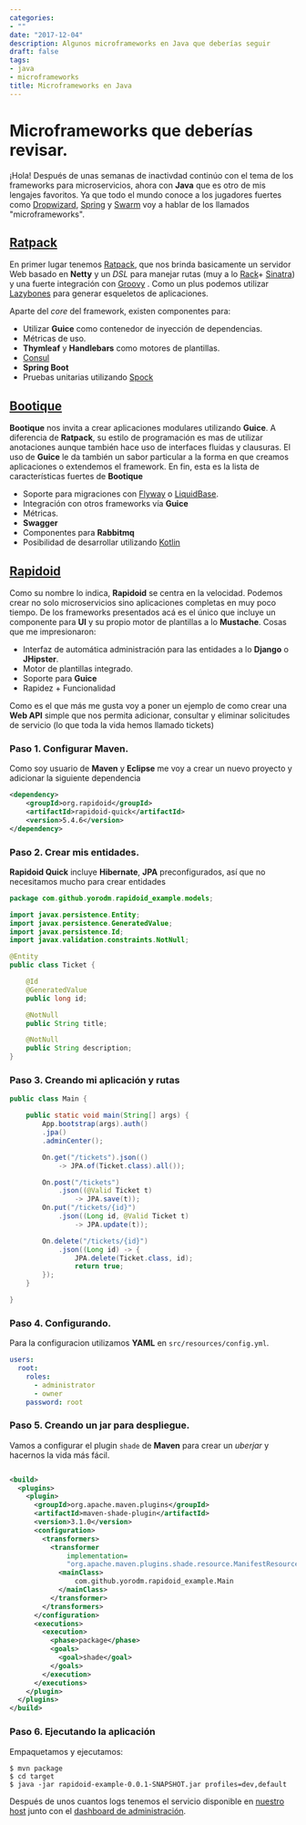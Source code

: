 ```yaml
---
categories:
- ""
date: "2017-12-04"
description: Algunos microframeworks en Java que deberías seguir
draft: false
tags:
- java
- microframeworks
title: Microframeworks en Java
---
```


# Microframeworks que deberías revisar.

¡Hola! Después de unas semanas de inactivdad continúo con el tema de los
frameworks para microservicios, ahora con **Java** que es otro de mis lengajes
favoritos. Ya que todo el mundo conoce a los jugadores fuertes como
[Dropwizard](http://www.dropwizard.io ),
[Spring](https://projects.spring.io/spring-boot/) y [Swarm](wildfly-swarm.io/)
voy a hablar de los llamados "microframeworks".

## [Ratpack](http://www.ratpack.io )

En primer lugar tenemos [Ratpack](http://www.ratpack.io ), que nos brinda
basicamente un servidor Web basado en **Netty** y un *DSL* para manejar rutas
(muy a lo [Rack](http://rack.github.io )+ [Sinatra](http://sinatrarb.com/ )) y
una fuerte integración con [Groovy](http://groovy-lang.org/ ) . Como un plus
podemos utilizar [Lazybones](https://github.com/pledbrook/lazybones ) para
generar esqueletos de aplicaciones.

Aparte del *core* del framework, existen componentes para:

- Utilizar **Guice** como contenedor de inyección de dependencias.
- Métricas de uso.
- **Thymleaf** y **Handlebars** como motores de plantillas.
- [Consul](http://www.consul.io )
- **Spring Boot**
- Pruebas unitarias utilizando [Spock](http://spockframework.org/ )


## [Bootique](http://bootique.io )

**Bootique** nos invita a crear aplicaciones modulares utilizando **Guice**. A
diferencia de **Ratpack**, su estilo de programación es mas de utilizar
anotaciones aunque también hace uso de interfaces fluidas y clausuras. El uso de
**Guice** le da también un sabor particular a la forma en que creamos
aplicaciones o extendemos el framework. En fin, esta es la lista de
características fuertes de **Bootique**

- Soporte para migraciones con [Flyway](http://flyway.orge ) o
  [LiquidBase](http://www.liquibase.org/ ).
- Integración con otros frameworks vía **Guice**
- Métricas.
- **Swagger**
- Componentes para **Rabbitmq**
- Posibilidad de desarrollar utilizando [Kotlin](http://kotlinlang.org/ )

## [Rapidoid](http://www.rapidoid.org/ )

Como su nombre lo indica, **Rapidoid** se centra en la velocidad. Podemos crear
no solo microservicios sino aplicaciones completas en muy poco tiempo. De los
frameworks presentados acá es el único que incluye un componente para **UI** y
su propio motor de plantillas a lo **Mustache**. Cosas que me impresionaron:

- Interfaz de automática administración para las entidades a lo **Django** o
  **JHipster**.
- Motor de plantillas integrado.
- Soporte para **Guice**
- Rapidez + Funcionalidad

Como es el que más me gusta voy a poner un ejemplo de como crear una **Web API**
simple que nos permita adicionar, consultar y eliminar solicitudes de servicio
(lo que toda la vida hemos llamado tickets)

### Paso 1. Configurar Maven.

Como soy usuario de **Maven** y **Eclipse** me voy a crear un nuevo proyecto y
adicionar la siguiente dependencia

```xml
<dependency>
    <groupId>org.rapidoid</groupId>
    <artifactId>rapidoid-quick</artifactId>
    <version>5.4.6</version>
</dependency>
```

### Paso 2. Crear mis entidades.

**Rapidoid Quick** incluye **Hibernate**, **JPA** preconfigurados, así que no
necesitamos mucho para crear entidades

```java
package com.github.yorodm.rapidoid_example.models;

import javax.persistence.Entity;
import javax.persistence.GeneratedValue;
import javax.persistence.Id;
import javax.validation.constraints.NotNull;

@Entity
public class Ticket {

    @Id
    @GeneratedValue
    public long id;

    @NotNull
    public String title;

    @NotNull
    public String description;
}
```

### Paso 3. Creando mi aplicación y rutas

```java
public class Main {

    public static void main(String[] args) {
        App.bootstrap(args).auth()
        .jpa()
        .adminCenter();

        On.get("/tickets").json(()
            -> JPA.of(Ticket.class).all());

        On.post("/tickets")
            .json((@Valid Ticket t)
                -> JPA.save(t));
        On.put("/tickets/{id}")
            .json((Long id, @Valid Ticket t)
                -> JPA.update(t));

        On.delete("/tickets/{id}")
            .json((Long id) -> {
                JPA.delete(Ticket.class, id);
                return true;
        });
    }

}
```

### Paso 4. Configurando.

Para la configuracion utilizamos **YAML** en `src/resources/config.yml`.

```yaml
users:
  root:
    roles:
      - administrator
      - owner
    password: root
```

### Paso 5. Creando un jar para despliegue.

Vamos a configurar el plugin `shade` de **Maven** para crear un *uberjar* y
hacernos la vida más fácil.

```xml

<build>
  <plugins>
    <plugin>
      <groupId>org.apache.maven.plugins</groupId>
      <artifactId>maven-shade-plugin</artifactId>
      <version>3.1.0</version>
      <configuration>
        <transformers>
          <transformer
              implementation=
              "org.apache.maven.plugins.shade.resource.ManifestResourceTransformer">
            <mainClass>
                com.github.yorodm.rapidoid_example.Main
            </mainClass>
          </transformer>
        </transformers>
      </configuration>
      <executions>
        <execution>
          <phase>package</phase>
          <goals>
            <goal>shade</goal>
          </goals>
        </execution>
      </executions>
    </plugin>
  </plugins>
</build>
```

### Paso 6. Ejecutando la aplicación

Empaquetamos y ejecutamos:

```console
$ mvn package
$ cd target
$ java -jar rapidoid-example-0.0.1-SNAPSHOT.jar profiles=dev,default
```

Después de unos cuantos logs tenemos el servicio disponible en [nuestro
host](http://localhost:8080/tickets ) junto con el [dashboard de administración](http://localhost:8080/_).
